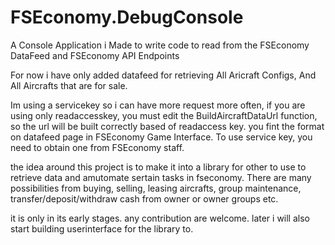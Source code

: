 # FSEconomy.DebugConsole

A Console Application i Made to write code to read from the FSEconomy DataFeed and FSEconomy API Endpoints

For now i have only added datafeed for retrieving All Aricraft Configs, And All Aircrafts that are for sale.

Im using a servicekey so i can have more request more often, if you are using only readaccesskey, you must edit the BuildAircraftDataUrl function, so the url will be built correctly based of readaccess key. you fint the format on datafeed page in FSEconomy Game Interface. To use service key, you need to obtain one from FSEconomy staff.

the idea around this project is to make it into a library for other to use to retrieve data and amutomate sertain tasks in fseconomy. There are many possibilities from buying, selling, leasing aircrafts, group maintenance, transfer/deposit/withdraw cash from owner or owner groups etc.

it is only in its early stages. any contribution are welcome. later i will also start building userinterface for the library to.
